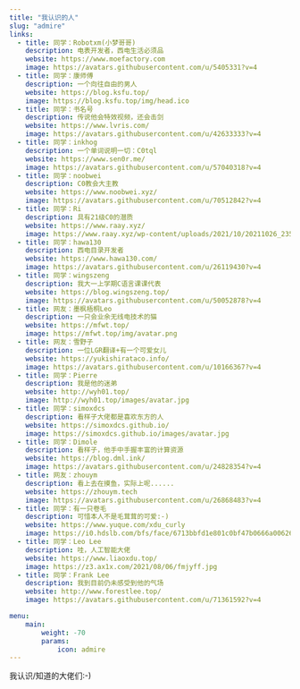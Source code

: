```yaml
---
title: "我认识的人"
slug: "admire"
links:
  - title: 同学：Robotxm(小梦哥哥)
    description: 电表开发者，西电生活必须品
    website: https://www.moefactory.com
    image: https://avatars.githubusercontent.com/u/5405331?v=4
  - title: 同学：康师傅
    description: 一个向往自由的男人
    website: https://blog.ksfu.top/
    image: https://blog.ksfu.top/img/head.ico
  - title: 同学：书名号
    description: 传说他会特效视频，还会击剑
    website: https://www.lvris.com/
    image: https://avatars.githubusercontent.com/u/42633333?v=4
  - title: 同学：inkhog
    description: 一个单词说明一切：C0tql
    website: https://www.sen0r.me/
    image: https://avatars.githubusercontent.com/u/57040318?v=4
  - title: 同学：noobwei
    description: C0教会大主教
    website: https://www.noobwei.xyz/
    image: https://avatars.githubusercontent.com/u/70512842?v=4
  - title: 同学：Ri
    description: 具有21级C0的潜质
    website: https://www.raay.xyz/
    image: https://www.raay.xyz/wp-content/uploads/2021/10/20211026_235800.png
  - title: 同学：hawa130
    description: 西电目录开发者
    website: https://www.hawa130.com/
    image: https://avatars.githubusercontent.com/u/26119430?v=4
  - title: 同学：wingszeng
    description: 我大一上学期C语言课课代表
    website: https://blog.wingszeng.top/
    image: https://avatars.githubusercontent.com/u/50052878?v=4
  - title: 网友：墨枫梧桐Leo
    description: 一只会业余无线电技术的猫
    website: https://mfwt.top/
    image: https://mfwt.top/img/avatar.png
  - title: 网友：雪野子
    description: 一位LGR翻译+有一个可爱女儿
    website: https://yukishirataco.info/
    image: https://avatars.githubusercontent.com/u/10166367?v=4
  - title: 同学：Pierre
    description: 我是他的迷弟
    website: http://wyh01.top/
    image: http://wyh01.top/images/avatar.jpg
  - title: 同学：simoxdcs
    description: 看样子大佬都是喜欢东方的人
    website: https://simoxdcs.github.io/
    image: https://simoxdcs.github.io/images/avatar.jpg
  - title: 同学：Dimole
    description: 看样子，他手中手握丰富的计算资源
    website: https://blog.dml.ink/
    image: https://avatars.githubusercontent.com/u/24828354?v=4
  - title: 网友：zhouym
    description: 看上去在摸鱼，实际上呢......
    website: https://zhouym.tech
    image: https://avatars.githubusercontent.com/u/26868483?v=4
  - title: 同学：有一只卷毛
    description: 可惜本人不是毛茸茸的可爱:-)
    website: https://www.yuque.com/xdu_curly
    image: https://i0.hdslb.com/bfs/face/6713bbfd1e801c0bf47b0666a00626b1a46f25f2.jpg
  - title: 同学：Leo Lee
    description: 哇，人工智能大佬
    website: https://www.liaoxdu.top/
    image: https://z3.ax1x.com/2021/08/06/fmjyff.jpg
  - title: 同学：Frank Lee
    description: 我到目前仍未感受到他的气场
    website: http://www.forestlee.top/
    image: https://avatars.githubusercontent.com/u/71361592?v=4

menu:
    main:
        weight: -70
        params: 
            icon: admire
---
```


我认识/知道的大佬们:-)

